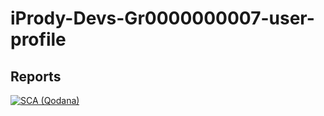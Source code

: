 # iPrody-Devs-Gr0000000007-user-profile

## Reports
[![SCA (Qodana)](https://github.com/iPrody/iPrody-Devs-Gr0000000007-user-profile/actions/workflows/code_quality.yml/badge.svg)](https://github.com/iPrody/iPrody-Devs-Gr0000000007-user-profile/actions/workflows/code_quality.yml)